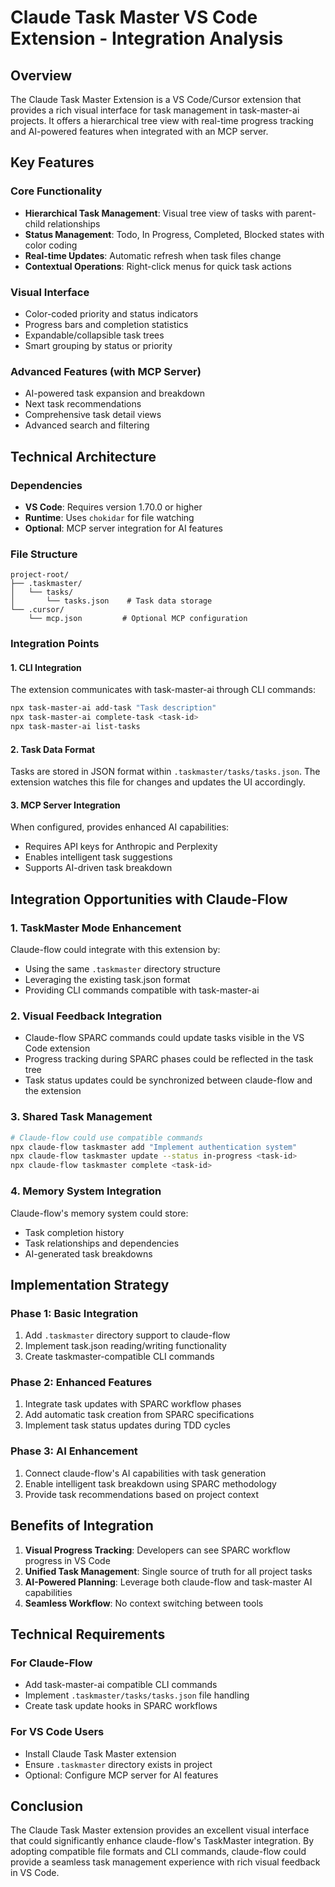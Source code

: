 # Claude Task Master VS Code Extension - Integration Analysis

## Overview

The Claude Task Master Extension is a VS Code/Cursor extension that provides a rich visual interface for task management in task-master-ai projects. It offers a hierarchical tree view with real-time progress tracking and AI-powered features when integrated with an MCP server.

## Key Features

### Core Functionality
- **Hierarchical Task Management**: Visual tree view of tasks with parent-child relationships
- **Status Management**: Todo, In Progress, Completed, Blocked states with color coding
- **Real-time Updates**: Automatic refresh when task files change
- **Contextual Operations**: Right-click menus for quick task actions

### Visual Interface
- Color-coded priority and status indicators
- Progress bars and completion statistics
- Expandable/collapsible task trees
- Smart grouping by status or priority

### Advanced Features (with MCP Server)
- AI-powered task expansion and breakdown
- Next task recommendations
- Comprehensive task detail views
- Advanced search and filtering

## Technical Architecture

### Dependencies
- **VS Code**: Requires version 1.70.0 or higher
- **Runtime**: Uses `chokidar` for file watching
- **Optional**: MCP server integration for AI features

### File Structure
```
project-root/
├── .taskmaster/
│   └── tasks/
│       └── tasks.json    # Task data storage
└── .cursor/
    └── mcp.json         # Optional MCP configuration
```

### Integration Points

#### 1. CLI Integration
The extension communicates with task-master-ai through CLI commands:
```bash
npx task-master-ai add-task "Task description"
npx task-master-ai complete-task <task-id>
npx task-master-ai list-tasks
```

#### 2. Task Data Format
Tasks are stored in JSON format within `.taskmaster/tasks/tasks.json`. The extension watches this file for changes and updates the UI accordingly.

#### 3. MCP Server Integration
When configured, provides enhanced AI capabilities:
- Requires API keys for Anthropic and Perplexity
- Enables intelligent task suggestions
- Supports AI-driven task breakdown

## Integration Opportunities with Claude-Flow

### 1. TaskMaster Mode Enhancement
Claude-flow could integrate with this extension by:
- Using the same `.taskmaster` directory structure
- Leveraging the existing task.json format
- Providing CLI commands compatible with task-master-ai

### 2. Visual Feedback Integration
- Claude-flow SPARC commands could update tasks visible in the VS Code extension
- Progress tracking during SPARC phases could be reflected in the task tree
- Task status updates could be synchronized between claude-flow and the extension

### 3. Shared Task Management
```bash
# Claude-flow could use compatible commands
npx claude-flow taskmaster add "Implement authentication system"
npx claude-flow taskmaster update --status in-progress <task-id>
npx claude-flow taskmaster complete <task-id>
```

### 4. Memory System Integration
Claude-flow's memory system could store:
- Task completion history
- Task relationships and dependencies
- AI-generated task breakdowns

## Implementation Strategy

### Phase 1: Basic Integration
1. Add `.taskmaster` directory support to claude-flow
2. Implement task.json reading/writing functionality
3. Create taskmaster-compatible CLI commands

### Phase 2: Enhanced Features
1. Integrate task updates with SPARC workflow phases
2. Add automatic task creation from SPARC specifications
3. Implement task status updates during TDD cycles

### Phase 3: AI Enhancement
1. Connect claude-flow's AI capabilities with task generation
2. Enable intelligent task breakdown using SPARC methodology
3. Provide task recommendations based on project context

## Benefits of Integration

1. **Visual Progress Tracking**: Developers can see SPARC workflow progress in VS Code
2. **Unified Task Management**: Single source of truth for all project tasks
3. **AI-Powered Planning**: Leverage both claude-flow and task-master AI capabilities
4. **Seamless Workflow**: No context switching between tools

## Technical Requirements

### For Claude-Flow
- Add task-master-ai compatible CLI commands
- Implement `.taskmaster/tasks/tasks.json` file handling
- Create task update hooks in SPARC workflows

### For VS Code Users
- Install Claude Task Master extension
- Ensure `.taskmaster` directory exists in project
- Optional: Configure MCP server for AI features

## Conclusion

The Claude Task Master extension provides an excellent visual interface that could significantly enhance claude-flow's TaskMaster integration. By adopting compatible file formats and CLI commands, claude-flow could provide a seamless task management experience with rich visual feedback in VS Code.